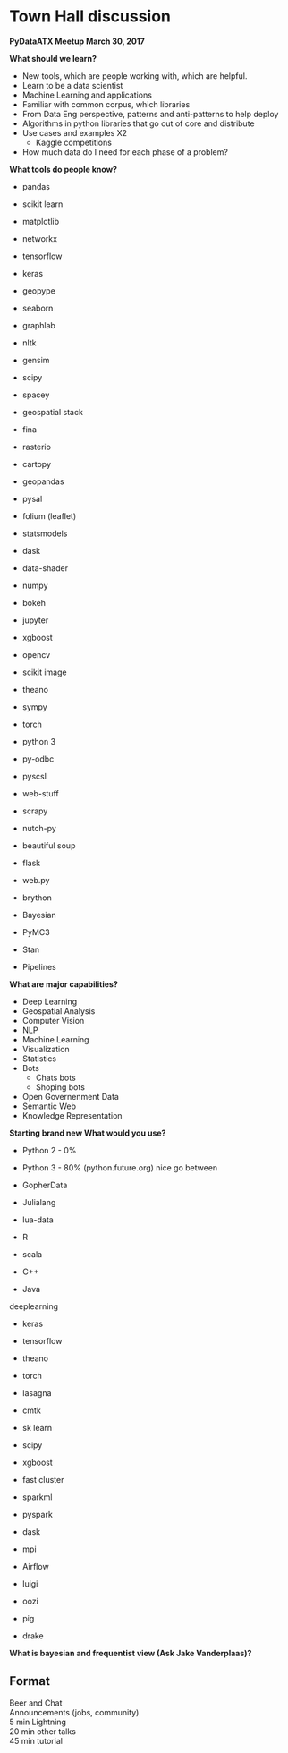 # Town Hall discussion
**PyDataATX Meetup March 30, 2017**

**What should we learn?**

- New tools, which are people working with, which are helpful.
- Learn to be a data scientist
- Machine Learning and applications
- Familiar with common corpus, which libraries 
- From Data Eng perspective, patterns and anti-patterns to help deploy
- Algorithms in python libraries that go out of core and distribute
- Use cases and examples X2
	- Kaggle competitions
- How much data do I need for each phase of a problem?

**What tools do people know?**

- pandas
- scikit learn
- matplotlib
- networkx
- tensorflow
- keras
- geopype
- seaborn
- graphlab
- nltk
- gensim
- scipy
- spacey
- geospatial stack
- fina
- rasterio
- cartopy
- geopandas
- pysal
- folium (leaflet)
- statsmodels
- dask
- data-shader
- numpy
- bokeh
- jupyter
- xgboost
- opencv 
- scikit image
- theano
- sympy
- torch
- python 3
- py-odbc
- pyscsl
- web-stuff
- scrapy
- nutch-py
- beautiful soup
- flask
- web.py
- brython

- Bayesian
- PyMC3
- Stan
- Pipelines


**What are major capabilities?**

- Deep Learning
- Geospatial Analysis
- Computer Vision
- NLP
- Machine Learning
- Visualization
- Statistics
- Bots
	- Chats bots
	- Shoping bots
- Open Governenment Data 
- Semantic Web
- Knowledge Representation

**Starting brand new What would you use?**

- Python 2 - 0%
- Python 3 - 80%
(python.future.org) nice go between

- GopherData
- Julialang
- lua-data
- R
- scala
- C++
- Java

deeplearning  

- keras
- tensorflow
- theano
- torch 
- lasagna
- cmtk


- sk learn
- scipy
- xgboost
- fast cluster
- sparkml

- pyspark
- dask
- mpi


- Airflow
- luigi
- oozi
- pig
- drake

**What is bayesian and frequentist view (Ask Jake Vanderplaas)?**

## Format

Beer and Chat  
Announcements (jobs, community)  
5 min Lightning  
20 min other talks  
45 min tutorial  
